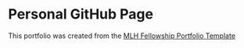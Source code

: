 # Personal GitHub Page
This portfolio was created from the [MLH Fellowship Portfolio Template](https://github.com/MLH-Fellowship/portfolio-template)
